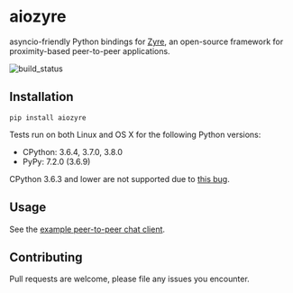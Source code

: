 # aiozyre
asyncio-friendly Python bindings for [Zyre](https://github.com/zeromq/zyre), an open-source framework for proximity-based peer-to-peer applications.

![build_status](https://travis-ci.org/elijahr/aiozyre.svg?branch=master)

## Installation

```shell
pip install aiozyre
```

Tests run on both Linux and OS X for the following Python versions:
* CPython: 3.6.4, 3.7.0, 3.8.0
* PyPy: 7.2.0 (3.6.9)

CPython 3.6.3 and lower are not supported due to [this bug](https://bugs.python.org/issue20891).

## Usage

See the [example peer-to-peer chat client](https://github.com/elijahr/aiozyre/blob/master/examples/chatter.py).

## Contributing

Pull requests are welcome, please file any issues you encounter.